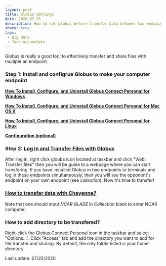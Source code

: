 ```yaml
---
layout: post
title: Globus Settings
date: 2020-07-25
description: How to set globus before transfer data between two endpoints
share: true
tags:
 - Big data
 - Tech-accumulate
---
```


Globus is really a good tool to effectively transfer and share files with multiple an endpoint.

### Step 1: Install and configrue Globus to make your computer endpoint
[**How To Install, Configure, and Uninstall Globus Connect Personal for Windows**](https://docs.globus.org/how-to/globus-connect-personal-windows/)

[**How To Install, Configure, and Uninstall Globus Connect Personal for Mac OS X**](https://docs.globus.org/how-to/globus-connect-personal-mac/)

[**How To Install, Configure, and Uninstall Globus Connect Personal for Linux**](https://docs.globus.org/how-to/globus-connect-personal-linux/)

[**Configuration (optional)**](https://docs.globus.org/globus-connect-server/v4/#globus_connect_server_configuration)

### Step 2: [Log In and Transfer Files with Globus](https://docs.globus.org/how-to/get-started/c)
After log in, right click gloubs icon located at taskbar and click "Web: Transfer files" then you will be guide to a webpage where you can start transfering. 
If you have installed Globus in two endpoints or terminals and log in these endpoints simultaneously, then you will see the opponent's endpoint on your own endpoint (see *collection*). Now it's time to transfer!

### [How to transfer data with Cheyenne?](https://www2.cisl.ucar.edu/resources/storage-and-file-systems/globus-file-transfers) 
Note that one should input *NCAR GLADE* in *Collection* blank to enter NCAR computer.

### How to add directory to be transfered?
Right-click the Globus Connect Personal icon in the taskbar and select "Options…​". Click "Access" tab and add the directory you want to add for file transfer and sharing. By default, the only folder listed is your home directory.

Last update: 07/25/2020




